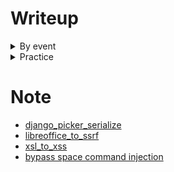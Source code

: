 # Writeup 

<details>
<summary>By event</summary>

### [NahamCon-CTF 2022](https://ctftime.org/event/1630)
| Name | Tags | Vulnerability | Note |
| :---: | :---: | :---: | :---: |
|[Jurassic Park](Writeup/NahamCon-CTF-2022/README.md#jurassic-park)| Web |  `Content Discovery` | |
| [EXtravagant](Writeup/NahamCon-CTF-2022/README.md#extravagant) | Web | `XXE Injection` | |
| [Personnel](Writeup/NahamCon-CTF-2022/README.md#personnel) | Web | `Regex bypass` | |
| [Flaskmental Alchemist](Writeup/NahamCon-CTF-2022/README.md#flaskmental-alchemist) | Web | `Blind SQLi` | CVE-2019-7164 (SQLALchemy)
| [Hacker Ts](Writeup/NahamCon-CTF-2022/README.md#hacker-ts) | Web | `XSS` | |
| [Two For One](Writeup/NahamCon-CTF-2022/README.md#two-for-one) | Web | `XSS` | Bypass 2FA |
| [Defcon](Writeup/NahamCon-CTF-2022/README.md#defcon) | Web | `SSTI` | |


### [KCSC CTF 2022](#)
| Name | Tags | Vulnerability | Note |
| :---: | :---: | :---: | :---: |
| [Nhat ky cua me](https://github.com/qquang/CTFs/blob/main/Writeup/KCSC-CTF-2022/Forensic/README.md#nhat-ky-cua-me) | Foren | `.evtx` | |
| [Try Alime](https://github.com/qquang/CTFs/blob/main/Writeup/KCSC-CTF-2022/Forensic/README.md#try-alime) | Foren | `wireshark` | |
| [Flood](https://github.com/qquang/CTFs/blob/main/Writeup/KCSC-CTF-2022/Forensic/README.md#flood) | Foren | `wireshark` | |
| [Client-side Check](https://github.com/qquang/CTFs/blob/main/Writeup/KCSC-CTF-2022/Web/README.md#client-side-check) | Web | `IDOR` | |
| [Ent_teleport Flag](https://github.com/qquang/CTFs/blob/main/Writeup/KCSC-CTF-2022/Web/README.md#ent_teleport-flag) | Web | `SSTI` | |
| [Ent_teleport Flag \[AGAIN\]](https://github.com/qquang/CTFs/blob/main/Writeup/KCSC-CTF-2022/Web/README.md#ent_teleport-flag-again) | Web | `SSTI` | | 
| [Host_timescale 9999](https://github.com/qquang/CTFs/blob/main/Writeup/KCSC-CTF-2022/Web/README.md#host_timescale-9999) | Web | `Race condition` | |
| [Request as a service](https://github.com/qquang/CTFs/blob/main/Writeup/KCSC-CTF-2022/Web/README.md#request-as-a-service) | Web | `SSRF` |  Custom header: _ to - |

### [picoCTF](https://ctftime.org/event/1578/)
| Name | Tags | Vulnerability | Note |
| :---: | :---: | :---: | :---: |
| [noted](https://github.com/qquang/CTFs/blob/main/Writeup/picoCTF/2022/README.md)| Web, 2022 | `XSS` | |

### [1337UP LIVE CTF](https://ctftime.org/event/1597/tasks/)
| Name | Tags | Vulnerability | Note |
| :---: | :---: | :---: | :---: |
| [Traveler](https://github.com/qquang/CTFs/tree/main/Writeup/1337#traveler) | Web | `Command injection` | |
| [Quiz](https://github.com/qquang/CTFs/tree/main/Writeup/1337#quiz) | Web | `Race condition` | |
| [Dead Tube](https://github.com/qquang/CTFs/tree/main/Writeup/1337#ded-tube) | Web | `DNS Rebinding` | |
| [1 truth, 2 lies](https://github.com/qquang/CTFs/tree/main/Writeup/1337#1-truth-2-lies) | Web | `SSTI` | bypass `{'.', '_', 'join', '[', ']', 'mro', 'base'}` |
| [PHorrifyingP](https://github.com/qquang/CTFs/tree/main/Writeup/1337#phorrifyingp) | Web | `SQLi`,`PHP juggling`|`extract()` |

### [DefCamp CTF](https://ctftime.org/event/1560/)
| Name | Tags | Vulnerability | Note |
| :---: | :---: | :---: | :---: |
| [web-intro](https://github.com/qquang/CTFs/tree/main/Writeup/defcamp-ctf-2022#web-intro) | Web | `Flask cookie` | |
| [para-code](https://github.com/qquang/CTFs/tree/main/Writeup/defcamp-ctf-2022#para-code) | Web | `Command Injection` | `m4` |
| [casual-defence](https://github.com/qquang/CTFs/tree/main/Writeup/defcamp-ctf-2022#para-code) | Web | `Code injection` | `eval`, `~` |

### [KCSC Training](#)
| Name | Tags | Vulnerability | Note |
| :---: | :---: | :---: | :---: |
| [EnCryptBoizzz](https://github.com/qquang/CTFs/tree/main/Writeup/Training/EnCryptBoizzz#ctf-encryptboizzz---recruiting-kcsc-members) | Web | `AES-ECB` | |
| [Happy Birthday KCSC](https://github.com/qquang/CTFs/tree/main/Writeup/Training/Happy-Birthday-KCSC#happy-birthday-kcsc) | Web | `Sqli`, `POP` | |
| [child_orange](https://github.com/qquang/CTFs/tree/main/Writeup/Training/child_orange) | Web | `SSRF` | |
| [meu_lowf](https://github.com/qquang/CTFs/tree/main/Writeup/Training/meu_lowf) | Web | `Code injection` | `CVE-2021-3603` |
| [sqli v1](https://github.com/qquang/CTFs/tree/main/Writeup/Training/sqli_v1) | Web | `SQLi` | |

</details>

<details>
<summary>Practice</summary>

- [root-me](https://github.com/qquang/CTFs/tree/main/Writeup/root-me)
- [Webhacking.fr](https://github.com/qquang/CTFs/tree/main/Writeup/Webhacking.fr)

</details>

# Note
- [django_picker_serialize](https://github.com/qquang/CTFs/blob/main/Note/django_picker_serialize.md)
- [libreoffice_to_ssrf](https://github.com/qquang/CTFs/blob/main/Note/libreoffice_to_ssrf.md)
- [xsl_to_xss](https://github.com/qquang/CTFs/blob/main/Note/xsl_to_xss.md)
- [bypass space command injection](Note/blind_cmdi.md)